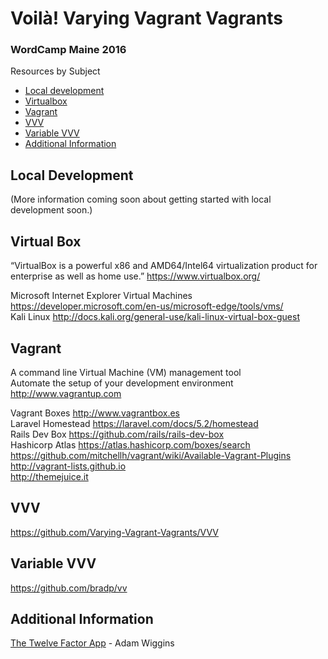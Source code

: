 # Voilà! Varying Vagrant Vagrants
### WordCamp Maine 2016

Resources by Subject
- [Local development](#local-development)
- [Virtualbox](#virtualbox)
- [Vagrant](#vagrant)
- [VVV](#vvv)
- [Variable VVV](#variable-vvv)
- [Additional Information](#additional-information)

## Local Development
(More information coming soon about getting started with local development soon.)

## Virtual Box
“VirtualBox is a powerful x86 and AMD64/Intel64 virtualization product for enterprise as well as home use.”
https://www.virtualbox.org/  

Microsoft Internet Explorer Virtual Machines https://developer.microsoft.com/en-us/microsoft-edge/tools/vms/  
Kali Linux http://docs.kali.org/general-use/kali-linux-virtual-box-guest  

## Vagrant
A command line Virtual Machine (VM) management tool  
Automate the setup of your development environment  
http://www.vagrantup.com  

Vagrant Boxes http://www.vagrantbox.es  
Laravel Homestead https://laravel.com/docs/5.2/homestead  
Rails Dev Box https://github.com/rails/rails-dev-box  
Hashicorp Atlas https://atlas.hashicorp.com/boxes/search  
https://github.com/mitchellh/vagrant/wiki/Available-Vagrant-Plugins  
http://vagrant-lists.github.io  
http://themejuice.it  

## VVV
https://github.com/Varying-Vagrant-Vagrants/VVV

## Variable VVV
https://github.com/bradp/vv

## Additional Information
[The Twelve Factor App](http://12factor.net/) - Adam Wiggins 
